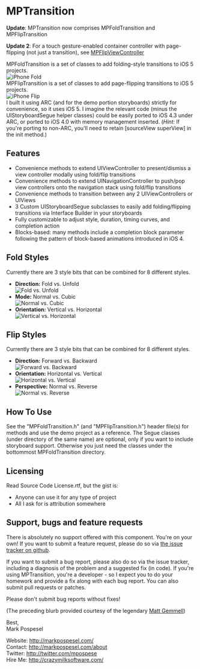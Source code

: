 MPTransition
=====================
__Update__: MPTransition now comprises MPFoldTransition and MPFlipTransition  
  
__Update 2__: For a touch gesture-enabled container controller with page-flipping (not just a transition), see [MPFlipViewController](https://github.com/mpospese/MPFlipViewController)  
  
MPFoldTransition is a set of classes to add folding-style transitions to iOS 5 projects.  
![iPhone Fold](http://markpospesel.files.wordpress.com/2012/05/iphone-fold2.png)  
MPFlipTransition is a set of classes to add page-flipping transitions to iOS 5 projects.  
![iPhone Flip](http://markpospesel.files.wordpress.com/2012/05/iphone-flip-3.png)  
I built it using ARC (and for the demo portion storyboards) strictly for convenience, so it uses iOS 5.  I imagine the relevant code (minus the UIStoryboardSegue helper classes) could be easily ported to iOS 4.3 under ARC, or ported to iOS 4.0 with memory management inserted.  (_Hint:_ If you're porting to non-ARC, you'll need to retain [sourceView superView] in the init method.)

Features
---------
* Convenience methods to extend UIViewController to present/dismiss a view controller modally using fold/flip transitions
* Convenience methods to extend UINavigationController to push/pop view controllers onto the navigation stack using fold/flip transitions
* Convenience methods to transition between any 2 UIViewControllers or UIViews
* 3 Custom UIStoryboardSegue subclasses to easily add folding/flipping transitions via Interface Builder in your storyboards
* Fully customizable to adjust style, duration, timing curves, and completion action
* Blocks-based: many methods include a completion block parameter following the pattern of block-based animations introduced in iOS 4.

Fold Styles
---------
Currently there are 3 style bits that can be combined for 8 different styles.
* __Direction:__ Fold vs. Unfold  
![Fold vs. Unfold](http://markpospesel.files.wordpress.com/2012/05/fold-vs-unfold2.png)  
* __Mode:__ Normal vs. Cubic  
![Normal vs. Cubic](http://markpospesel.files.wordpress.com/2012/05/normal-vs-cubic2.png)  
* __Orientation:__ Vertical vs. Horizontal  
![Vertical vs. Horizontal](http://markpospesel.files.wordpress.com/2012/05/vertical-vs-horizontal2.png)  

Flip Styles
---------
Currently there are 3 style bits that can be combined for 8 different styles.
* __Direction:__ Forward vs. Backward  
![Forward vs. Backward](http://markpospesel.files.wordpress.com/2012/05/forward-vs-backward-3.png)  
* __Orientation:__ Horizontal vs. Vertical  
![Horizontal vs. Vertical](http://markpospesel.files.wordpress.com/2012/05/horizontal-vs-vertical-3.png)  
* __Perspective:__ Normal vs. Reverse  
![Normal vs. Reverse](http://markpospesel.files.wordpress.com/2012/05/normal-vs-reverse-3.png)  

How To Use
---------
See the "MPFoldTransition.h" (and "MPFlipTransition.h") header file(s) for methods and use the demo project as a reference.  The Segue classes (under directory of the same name) are optional, only if you want to include storyboard support.  Otherwise you just need the classes under the bottommost MPFoldTransition directory.

Licensing
---------
Read Source Code License.rtf, but the gist is:
* Anyone can use it for any type of project
* All I ask for is attribution somewhere

Support, bugs and feature requests
----------------------------------
There is absolutely no support offered with this component. You're on your own! If you want to submit a feature request, please do so via [the issue tracker on github](https://github.com/mpospese/MPFoldTransition/issues).  
  
If you want to submit a bug report, please also do so via the issue tracker, including a diagnosis of the problem and a suggested fix (in code). If you're using MPTransition, you're a developer - so I expect you to do your homework and provide a fix along with each bug report. You can also submit pull requests or patches.  
  
Please don't submit bug reports without fixes!  

(The preceding blurb provided courtesy of the legendary [Matt Gemmell](https://github.com/mattgemmell/))

Best,  
Mark Pospesel

Website: http://markpospesel.com/  
Contact: http://markpospesel.com/about  
Twitter: http://twitter.com/mpospese  
Hire Me: http://crazymilksoftware.com/  
